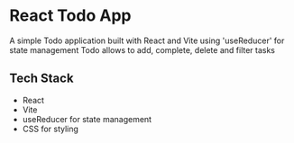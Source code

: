 # React Todo App
A simple Todo application built with React and Vite using 'useReducer' for state management
Todo allows to add, complete, delete and filter tasks

## Tech Stack
- React
- Vite
- useReducer for state management
- CSS for styling
